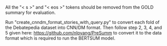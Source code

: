 All the "< s >" and "< eos >" tokens should be removed from the GOLD summary for evaluation.

Run "create_cnndm_format_stories_with_query.py" to convert each fold of the Debatepedia dataset into CNN/DM format. Then follow step 2, 3, 4, and 5 given here: https://github.com/nlpyang/PreSumm to convert it to the data format which is required to run the BERTSUM model. 
